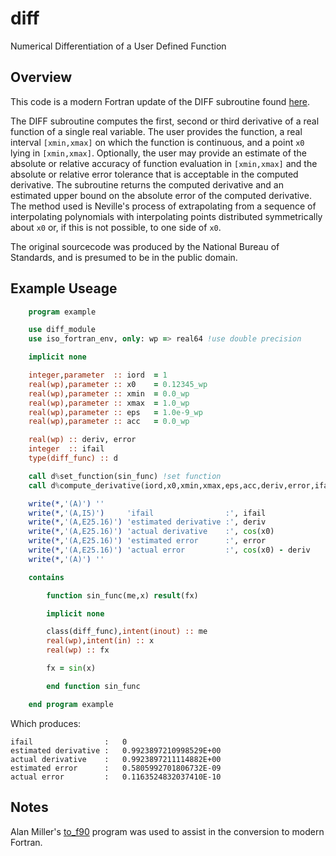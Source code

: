 diff
============

Numerical Differentiation of a User Defined Function

## Overview

This code is a modern Fortran update of the DIFF subroutine found [here](ftp://math.nist.gov/pub/repository/diff/).

The DIFF subroutine computes the first, second or third derivative of a real function of a single real variable.  The user provides the function, a real interval `[xmin,xmax]` on which the function is continuous, and a point `x0` lying in `[xmin,xmax]`. Optionally, the user may provide an estimate of the absolute or relative accuracy of function evaluation in `[xmin,xmax]` and the absolute or relative error tolerance that is acceptable in the computed derivative. The subroutine returns the computed derivative and an estimated upper bound on the absolute error of the computed derivative. The method used is Neville's process of extrapolating from a sequence of interpolating polynomials with interpolating points distributed symmetrically about `x0` or, if this is not possible, to one side of `x0`.

The original sourcecode was produced by the National Bureau of Standards, and is presumed to be in the public domain.

## Example Useage

```fortran
    program example

    use diff_module
    use iso_fortran_env, only: wp => real64 !use double precision

    implicit none

    integer,parameter  :: iord  = 1
    real(wp),parameter :: x0    = 0.12345_wp
    real(wp),parameter :: xmin  = 0.0_wp
    real(wp),parameter :: xmax  = 1.0_wp
    real(wp),parameter :: eps   = 1.0e-9_wp
    real(wp),parameter :: acc   = 0.0_wp

    real(wp) :: deriv, error
    integer  :: ifail
    type(diff_func) :: d

    call d%set_function(sin_func) !set function
    call d%compute_derivative(iord,x0,xmin,xmax,eps,acc,deriv,error,ifail)

    write(*,'(A)') ''
    write(*,'(A,I5)')     'ifail                :', ifail
    write(*,'(A,E25.16)') 'estimated derivative :', deriv
    write(*,'(A,E25.16)') 'actual derivative    :', cos(x0)
    write(*,'(A,E25.16)') 'estimated error      :', error
    write(*,'(A,E25.16)') 'actual error         :', cos(x0) - deriv
    write(*,'(A)') ''

    contains

        function sin_func(me,x) result(fx)

        implicit none

        class(diff_func),intent(inout) :: me
        real(wp),intent(in) :: x
        real(wp) :: fx

        fx = sin(x)

        end function sin_func

    end program example
```

Which produces:

```
ifail                :   0
estimated derivative :   0.9923897210998529E+00
actual derivative    :   0.9923897211114882E+00
estimated error      :   0.5805992701806732E-09
actual error         :   0.1163524832037410E-10
```

## Notes

Alan Miller's [to_f90](http://jblevins.org/mirror/amiller/to_f90.f90) program was used to assist in the conversion to modern Fortran.
